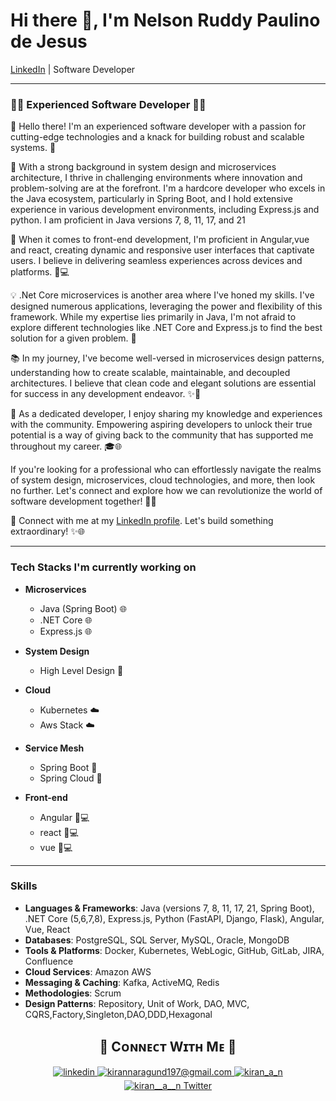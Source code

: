# Hi there 👋, I'm Nelson Ruddy Paulino de Jesus

[LinkedIn](https://www.linkedin.com/in/nelson-paulino) | Software Developer

---

### 👨‍💻 Experienced Software Developer 👨‍💻

👋 Hello there! I'm an experienced software developer with a passion for cutting-edge technologies and a knack for building robust and scalable systems. 🌟

💼 With a strong background in system design and microservices architecture, I thrive in challenging environments where innovation and problem-solving are at the forefront. I'm a hardcore developer who excels in the Java ecosystem, particularly in Spring Boot, and I hold extensive experience in various development environments, including 
   Express.js and python. I am proficient in Java versions 7, 8, 11, 17, and 21

🎨 When it comes to front-end development, I'm proficient in Angular,vue and react, creating dynamic and responsive user interfaces that captivate users. I believe in delivering seamless experiences across devices and platforms. 📱💻

💡 .Net Core microservices is another area where I've honed my skills. I've designed numerous applications, leveraging the power and flexibility of this framework. While my expertise lies primarily in Java, I'm not afraid to explore different technologies like .NET Core and Express.js to find the best solution for a given problem. 💪

📚 In my journey, I've become well-versed in microservices design patterns, understanding how to create scalable, maintainable, and decoupled architectures. I believe that clean code and elegant solutions are essential for success in any development endeavor. ✨📏

📢 As a dedicated developer, I enjoy sharing my knowledge and experiences with the community. Empowering aspiring developers to unlock their true potential is a way of giving back to the community that has supported me throughout my career. 🎓🌐

If you're looking for a professional who can effortlessly navigate the realms of system design, microservices, cloud technologies, and more, then look no further. Let's connect and explore how we can revolutionize the world of software development together! 🌟🔗

🔗 Connect with me at my [LinkedIn profile](https://www.linkedin.com/in/nelson-paulino). Let's build something extraordinary! ✨🌐

---

### Tech Stacks I'm currently working on

- **Microservices**
  - Java (Spring Boot) 🌐
  - .NET Core 🌐
  - Express.js 🌐
- **System Design**
  - High Level Design 📐
- **Cloud**
  - Kubernetes ☁️
  - Aws Stack ☁️
 
- **Service Mesh**
  - Spring Boot 🔄
  - Spring Cloud 🔄
- **Front-end**
  - Angular 📱💻
  - react  📱💻
  - vue  📱💻

---

### Skills

- **Languages & Frameworks**: Java (versions 7, 8, 11, 17, 21, Spring Boot), .NET Core (5,6,7,8), Express.js, Python (FastAPI, Django, Flask), Angular, Vue, React
- **Databases**: PostgreSQL, SQL Server, MySQL, Oracle, MongoDB
- **Tools & Platforms**: Docker, Kubernetes, WebLogic, GitHub, GitLab, JIRA, Confluence
- **Cloud Services**: Amazon AWS
- **Messaging & Caching**: Kafka, ActiveMQ, Redis
- **Methodologies**: Scrum
- **Design Patterns**: Repository, Unit of Work, DAO, MVC, CQRS,Factory,Singleton,DAO,DDD,Hexagonal


<h2 align="center">🤝 Cᴏɴɴᴇᴄᴛ Wɪᴛʜ Mᴇ 🤝 </h2>
<div align="center">
 <a href="https://www.linkedin.com/in/kiran-a-n/" target="_blank">
<img src=https://img.shields.io/badge/linkedin-%231E77B5.svg?&style=for-the-badge&logo=linkedin&logoColor=white alt=linkedin style="margin-bottom: 5px;" />
</a>
  
<a href="mailto:kirannaragund197@gmail.com" target="_blank">
<img src="https://img.shields.io/badge/Gmail-D14836?style=for-the-badge&logo=gmail&logoColor=white" alt=kirannaragund197@gmail.com mail style="margin-bottom: 5px;" />
</a>

<a href="https://www.instagram.com/kiran_a_n" target="_blank">
<img src=https://img.shields.io/badge/Instagram-E4405F?style=for-the-badge&logo=instagram&logoColor=white alt=kiran_a_n Instagram style="margin-bottom: 5px;" />
</a>

<a href="https://twitter.com/kiran__a__n" target="_blank">
<img src="https://img.shields.io/badge/Twitter-1DA1F2?style=for-the-badge&logo=twitter&logoColor=white" alt="kiran__a__n Twitter" style="margin-bottom: 5px;" />
</a>
</div>

